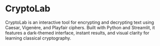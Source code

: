 # CryptoLab
CryptoLab is an interactive tool for encrypting and decrypting text using Caesar, Vigenère, and Playfair ciphers. Built with Python and Streamlit, it features a dark-themed interface, instant results, and visual clarity for learning classical cryptography.
